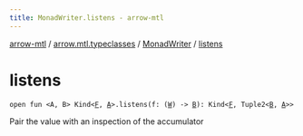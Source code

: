 ```yaml
---
title: MonadWriter.listens - arrow-mtl
---
```


[arrow-mtl](../../index.html) / [arrow.mtl.typeclasses](../index.html) / [MonadWriter](index.html) / [listens](./listens.html)

# listens

`open fun <A, B> Kind<`[`F`](index.html#F)`, `[`A`](listens.html#A)`>.listens(f: (`[`W`](index.html#W)`) -> `[`B`](listens.html#B)`): Kind<`[`F`](index.html#F)`, Tuple2<`[`B`](listens.html#B)`, `[`A`](listens.html#A)`>>`

Pair the value with an inspection of the accumulator

